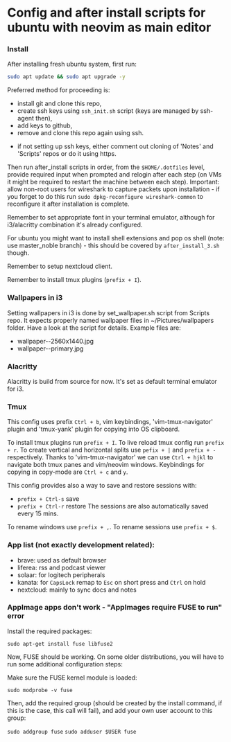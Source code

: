 # Config and after install scripts for ubuntu with neovim as main editor
 
### Install
 
After installing fresh ubuntu system, first run:
 
```sh
sudo apt update && sudo apt upgrade -y
```

Preferred method for proceeding is:
 - install git and clone this repo,
 - create ssh keys using `ssh_init.sh` script (keys are managed by ssh-agent then),
 - add keys to github,
 - remove and clone this repo again using ssh.

* if not setting up ssh keys, either comment out cloning of 'Notes' and 'Scripts' repos or do it using https.

Then run after_install scripts in order, from the `$HOME/.dotfiles` level, provide required input when prompted and relogin after each step (on VMs it might be required to restart the machine between each step).
Important: allow non-root users for wireshark to capture packets upon installation - if you forget to do this run `sudo dpkg-reconfigure wireshark-common` to reconfigure it after installation is complete.

Remember to set appropriate font in your terminal emulator, although for i3/alacritty combination it's already configured.

For ubuntu you might want to install shell extensions and pop os shell (note: use master_noble branch) - this should be covered by `after_install_3.sh` though.

Remember to setup nextcloud client.

Remember to install tmux plugins (`prefix + I`).

### Wallpapers in i3

Setting wallpapers in i3 is done by set_wallpaper.sh script from Scripts repo. It expects properly named wallpaper files in ~/Pictures/wallpapers folder. Have a look at the script for details. Example files are:
 - wallpaper--2560x1440.jpg
 - wallpaper--primary.jpg

### Alacritty

Alacritty is build from source for now. It's set as default terminal emulator for i3.

### Tmux

This config uses prefix `Ctrl + b`, vim keybindings, 'vim-tmux-navigator' plugin and 'tmux-yank' plugin for copying into OS clipboard. 

To install tmux plugins run `prefix + I`.
To live reload tmux config run `prefix + r`.
To create vertical and horizontal splits use `pefix + |` and `prefix + -` respectively.
Thanks to 'vim-tmux-navigator' we can use `Ctrl + hjkl` to navigate both tmux panes and vim/neovim windows.
Keybindings for copying in copy-mode are `Ctrl + c` and `y`.

This config provides also a way to save and restore sessions with:
 - `prefix + Ctrl-s` save
 - `prefix + Ctrl-r` restore
The sessions are also automatically saved every 15 mins.

To rename windows use `prefix + ,`.
To rename sessions use `prefix + $`.

### App list (not exactly development related):

 - brave: used as default browser
 - liferea: rss and podcast viewer
 - solaar: for logitech peripherals
 - kanata: for `CapsLock` remap to `Esc` on short press and `Ctrl` on hold
 - nextcloud: mainly to sync docs and notes

### AppImage apps don't work - "AppImages require FUSE to run" error

Install the required packages:

`sudo apt-get install fuse libfuse2`

Now, FUSE should be working. On some older distributions, you will have to run some additional configuration steps:

Make sure the FUSE kernel module is loaded:

`sudo modprobe -v fuse`

Then, add the required group (should be created by the install command, if this is the case, this call will fail), and add your own user account to this group:

`sudo addgroup fuse`
`sudo adduser $USER fuse`
